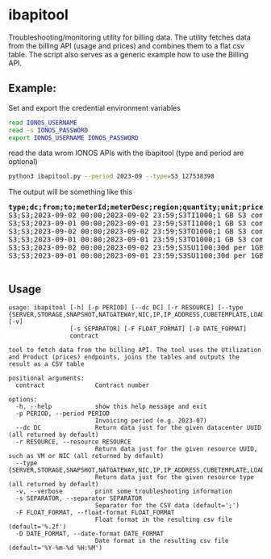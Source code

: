 # ibapitool

Troubleshooting/monitoring utility for billing data. The utility fetches data
from the billing API (usage and prices) and combines them to a flat csv table. The
script also serves as a generic example how to use the Billing  API.

## Example:
Set and export the credential environment variables
```bash
read IONOS_USERNAME
read -s IONOS_PASSWORD
export IONOS_USERNAME IONOS_PASSWORD
```
read the data wrom IONOS APIs with the ibapitool (type and period are optional)
```bash
python3 ibapitool.py --period 2023-09 --type=S3 127538398
```
The output will be something like this
<pre>
<b>type;dc;from;to;meterId;meterDesc;region;quantity;unit;price;cost</b>
S3;S3;2023-09-02 00:00;2023-09-02 23:59;S3TI1000;1 GB S3 common traffic incoming;de/fra;0.00;1G;0.00;0.00
S3;S3;2023-09-01 00:00;2023-09-01 23:59;S3TI1000;1 GB S3 common traffic incoming;de/fra;0.00;1G;0.00;0.00
S3;S3;2023-09-02 00:00;2023-09-02 23:59;S3TO1000;1 GB S3 common traffic outbound;de/fra;0.00;1G;0.00;0.00
S3;S3;2023-09-01 00:00;2023-09-01 23:59;S3TO1000;1 GB S3 common traffic outbound;de/fra;0.00;1G;0.00;0.00
S3;S3;2023-09-02 00:00;2023-09-02 23:59;S3SU1100;30d per 1GB S3 Object Storage for first 50TB;de/fra;11.52;1G*30Days;0.01;0.17
S3;S3;2023-09-01 00:00;2023-09-01 23:59;S3SU1100;30d per 1GB S3 Object Storage for first 50TB;de/fra;11.52;1G*30Days;0.01;0.17
 </pre>


## Usage
```
usage: ibapitool [-h] [-p PERIOD] [--dc DC] [-r RESOURCE] [--type {SERVER,STORAGE,SNAPSHOT,NATGATEWAY,NIC,IP,IP_ADDRESS,CUBETEMPLATE,LOADBALANCER,BACKUP,S3,TRAFFIC,DB}] [-v]
                 [-s SEPARATOR] [-F FLOAT_FORMAT] [-D DATE_FORMAT]
                 contract

tool to fetch data from the billing API. The tool uses the Utilization and Product (prices) endpoints, joins the tables and outputs the result as a CSV table

positional arguments:
  contract              Contract number

options:
  -h, --help            show this help message and exit
  -p PERIOD, --period PERIOD
                        Invoicing period (e.g. 2023-07)
  --dc DC               Return data just for the given datacenter UUID (all returned by default)
  -r RESOURCE, --resource RESOURCE
                        Return data just for the given resource UUID, such as VM or NIC (all returned by default)
  --type {SERVER,STORAGE,SNAPSHOT,NATGATEWAY,NIC,IP,IP_ADDRESS,CUBETEMPLATE,LOADBALANCER,BACKUP,S3,TRAFFIC,DB}
                        Return data just for the given resource type (all returned by default)
  -v, --verbose         print some troubleshooting information
  -s SEPARATOR, --separator SEPARATOR
                        Separator for the CSV data (default=';')
  -F FLOAT_FORMAT, --float-format FLOAT_FORMAT
                        Float format in the resulting csv file (default='%.2f')
  -D DATE_FORMAT, --date-format DATE_FORMAT
                        Date format in the resulting csv file (default='%Y-%m-%d %H:%M')

```

